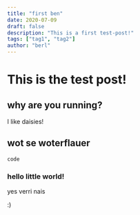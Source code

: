 ```yaml
---
title: "first ben"
date: 2020-07-09
draft: false
description: "This is a first test-post!"
tags: ["tag1", "tag2"]
author: "berl"
---
```


# This is the test post!

## why are you running?
I like daisies!
## wot se woterflauer
`code`
### hello little world!

yes verri nais

:)


